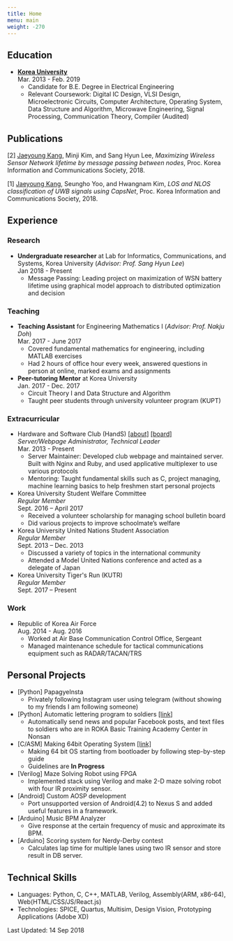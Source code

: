 ```yaml
---
title: Home
menu: main
weight: -270
---
```

<!-- Personal Interest will be included -->
Education
---------
* **<U>Korea University</U>**<br/>
Mar. 2013 - Feb. 2019
    * Candidate for B.E. Degree in Electrical Engineering
    * Relevant Coursework: Digital IC Design, VLSI Design, Microelectronic Circuits, Computer Architecture, Operating System, Data Structure and Algorithm, Microwave Engineering, Signal Processing, Communication Theory, Compiler (Audited)

Publications
----------

[2] <u>Jaeyoung Kang</u>, Minji Kim, and Sang Hyun Lee, *Maximizing Wireless Sensor Network lifetime by message passing between nodes*, Proc. Korea Information and Communications Society, 2018.

[1] <u>Jaeyoung Kang</u>, Seungho Yoo, and Hwangnam Kim, *LOS and NLOS classification of UWB signals using CapsNet*, Proc. Korea Information and Communications Society, 2018.

Experience
----------

### Research
* **Undergraduate researcher** at Lab for Informatics, Communications, and Systems, Korea University (*Advisor: Prof. Sang Hyun Lee*)<br/>
Jan 2018 - Present
    * Message Passing:
      Leading project on maximization of WSN battery lifetime using graphical model approach to distributed optimization and decision<br/>

### Teaching
* **Teaching Assistant** for Engineering Mathematics I (*Advisor: Prof. Nakju Doh*)<br/>
Mar. 2017 - June 2017
    * Covered fundamental mathematics for engineering, including MATLAB exercises
    * Had 2 hours of office hour every week, answered questions in person at online, marked exams and assignments
* **Peer-tutoring Mentor** at Korea University<br/>
Jan. 2017 - Dec. 2017
    * Circuit Theory I and Data Structure and Algorithm
    * Taught peer students through university volunteer program (KUPT)

### Extracurricular
* Hardware and Software Club (HandS) [\[about\]](https://hands.korea.ac.kr) [\[board\]](https://hardwareand.software)<br/>
*Server/Webpage Administrator, Technical Leader*<br/>
Mar. 2013 - Present
  * Server Maintainer: Developed club webpage and maintained server. Built with Nginx and Ruby, and used applicative multiplexer to use various protocols
  * Mentoring: Taught fundamental skills such as C, project managing, machine learning basics to help freshmen start personal projects
* Korea University Student Welfare Committee<br/>
*Regular Member*<br/>
Sept. 2016 – April 2017
    * Received a volunteer scholarship for managing school bulletin board
    * Did various projects to improve schoolmate’s welfare
* Korea University United Nations Student Association<br/>
*Regular Member*<br/>
Sept. 2013 – Dec. 2013
    * Discussed a variety of topics in the international community
    * Attended a Model United Nations conference and acted as a delegate of Japan
* Korea University Tiger's Run (KUTR)<br/>
*Regular Member*<br/>
Sept. 2017 – Present


### Work
* Republic of Korea Air Force<br/>
Aug. 2014 - Aug. 2016
  * Worked at Air Base Communication Control Office, Sergeant
  * Managed maintenance schedule for tactical communications equipment such as RADAR/TACAN/TRS

Personal Projects
----------
* [Python] PapagyeInsta
    * Privately following Instagram user using telegram (without showing to my friends I am following someone)
* [Python] Automatic lettering program to soldiers [\[link\]](https://github.com/Hanuu/lettertosoldier)
    * Automatically send news and popular Facebook posts, and text files to soldiers who are in ROKA Basic Training Academy Center in Nonsan
* [C/ASM] Making 64bit Operating System [\[link\]](https://github.com/tycheyoung/64bit_os)
    * Making 64 bit OS starting from bootloader by following step-by-step guide
    * Guidelines are **In Progress**
* [Verilog] Maze Solving Robot using FPGA
    * Implemented stack using Verilog and make 2-D maze solving robot with four IR proximity sensor.
* [Android] Custom AOSP development
    * Port unsupported version of Android(4.2) to Nexus S and added useful features in a framework.
* [Arduino] Music BPM Analyzer
    * Give response at the certain frequency of music and approximate its BPM.
* [Arduino] Scoring system for Nerdy-Derby contest
    * Calculates lap time for multiple lanes using two IR sensor and store result in DB server.

Technical Skills
----------
* Languages: Python, C, C++, MATLAB, Verilog, Assembly(ARM, x86-64), Web(HTML/CSS/JS/React.js)
* Technologies: SPICE, Quartus, Multisim, Design Vision, Prototyping Applications (Adobe XD)

Last Updated: 14 Sep 2018

